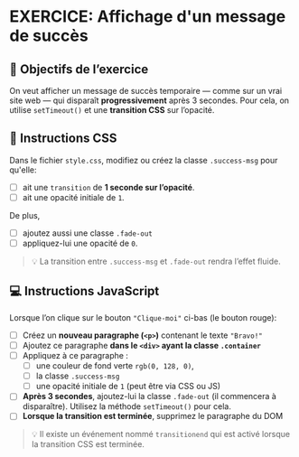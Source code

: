 # EXERCICE: Affichage d'un message de succès

## 🎯 Objectifs de l’exercice

On veut afficher un message de succès temporaire — comme sur un vrai site web — qui disparaît **progressivement** après 3 secondes. Pour cela, on utilise `setTimeout()` et une **transition CSS** sur l’opacité.

## 🎨 Instructions CSS

Dans le fichier `style.css`, modifiez ou créez la classe `.success-msg` pour qu'elle:

- [ ] ait une `transition` de **1 seconde sur l’opacité**.
- [ ] ait une opacité initiale de `1`.

De plus,

- [ ] ajoutez aussi une classe `.fade-out`
- [ ] appliquez-lui une opacité de `0`.

> 💡 La transition entre `.success-msg` et `.fade-out` rendra l’effet fluide.

## 💻 Instructions JavaScript

Lorsque l’on clique sur le bouton `"Clique-moi"` ci-bas (le bouton rouge):

- [ ] Créez un **nouveau paragraphe (`<p>`)** contenant le texte `"Bravo!"`
- [ ] Ajoutez ce paragraphe **dans le `<div>` ayant la classe `.container`**
- [ ] Appliquez à ce paragraphe :
  - [ ] une couleur de fond verte `rgb(0, 128, 0)`,
  - [ ] la classe `.success-msg`
  - [ ] une opacité initiale de `1` (peut être via CSS ou JS)
- [ ] **Après 3 secondes**, ajoutez-lui la classe `.fade-out` (il commencera à disparaître). Utilisez la méthode `setTimeout()` pour cela.
- [ ] **Lorsque la transition est terminée**, supprimez le paragraphe du DOM

> 💡 Il existe un événement nommé `transitionend` qui est activé lorsque la transition CSS est terminée.